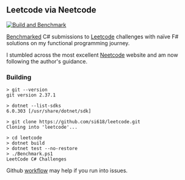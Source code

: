 ## Leetcode via Neetcode
[![Build and Benchmark](https://github.com/si618/leetcode/actions/workflows/workflow.yml/badge.svg)](https://github.com/si618/leetcode/actions/workflows/workflow.yml)

[Benchmarked](https://si618.github.io/leetcode/dev/bench) C# submissions to [Leetcode](https://leetcode.com) challenges with naïve F# solutions on my functional programming journey.

I stumbled across the most excellent [Neetcode](https://neetcode.io) website and am now following the author's guidance.

### Building

```
> git --version
git version 2.37.1

> dotnet --list-sdks
6.0.303 [/usr/share/dotnet/sdk]

> git clone https://github.com/si618/leetcode.git
Cloning into 'leetcode'...

> cd leetcode
> dotnet build
> dotnet test --no-restore
> ./Benchmark.ps1
LeetCode C# Challenges
```

Github [workflow](https://github.com/si618/leetcode/actions/workflows/workflow.yml) may help if you run into issues.

